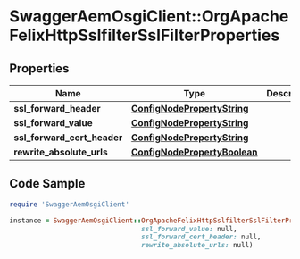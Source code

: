 # SwaggerAemOsgiClient::OrgApacheFelixHttpSslfilterSslFilterProperties

## Properties

Name | Type | Description | Notes
------------ | ------------- | ------------- | -------------
**ssl_forward_header** | [**ConfigNodePropertyString**](ConfigNodePropertyString.md) |  | [optional] 
**ssl_forward_value** | [**ConfigNodePropertyString**](ConfigNodePropertyString.md) |  | [optional] 
**ssl_forward_cert_header** | [**ConfigNodePropertyString**](ConfigNodePropertyString.md) |  | [optional] 
**rewrite_absolute_urls** | [**ConfigNodePropertyBoolean**](ConfigNodePropertyBoolean.md) |  | [optional] 

## Code Sample

```ruby
require 'SwaggerAemOsgiClient'

instance = SwaggerAemOsgiClient::OrgApacheFelixHttpSslfilterSslFilterProperties.new(ssl_forward_header: null,
                                 ssl_forward_value: null,
                                 ssl_forward_cert_header: null,
                                 rewrite_absolute_urls: null)
```


